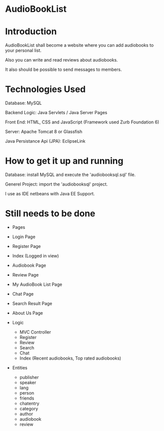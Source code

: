 # AudioBookList

# Introduction #
AudioBookList shall become a website where you can add audiobooks to your personal list. 

Also you can write and read reviews about audiobooks.

It also should be possible to send messages to members. 

# Technologies Used #
Database: MySQL

Backend Logic: Java Servlets / Java Server Pages


Front End: HTML, CSS and JavaScript (Framework used Zurb Foundation 6)


Server: Apache Tomcat 8 or Glassfish


Java Persistance Api (JPA): EclipseLink

# How to get it up and running #
Database: install MySQL and execute the 'audiobooksql.sql' file.


Generel Project: import the 'audiobooksql' project. 

I use as IDE netbeans with Java EE Support. 

# Still needs to be done #
* Pages 
 * Login Page 
 * Register Page 
 * Index (Logged in view)
 * Audiobook Page
 * Review Page 
 * My AudioBook List Page 
 * Chat Page 
 * Search Result Page
 * About Us Page 

* Logic
  * MVC Controller 
  * Register 
  * Review
  * Search
  * Chat 
  * Index (Recent audiobooks, Top rated audiobooks)

* Entities 
  * publisher 
  * speaker 
  * lang
  * person 
  * friends 
  * chatentry 
  * category 
  * author 
  * audiobook 
  * review
